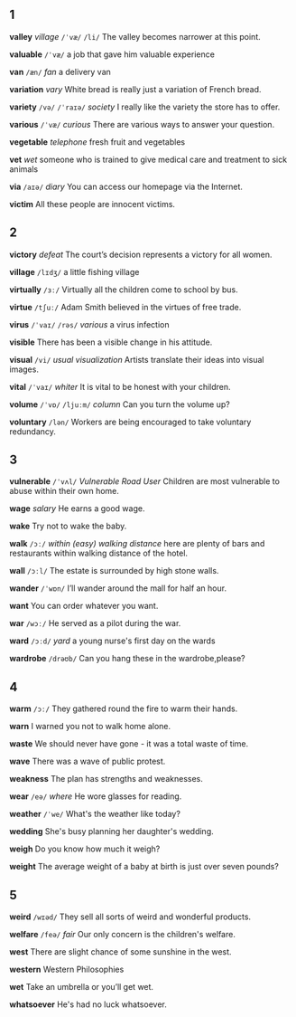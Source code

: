 ## 1
**valley** 
*village*
`/ˈvæ/` `/li/`
The valley becomes narrower at this point.

**valuable** 
`/ˈvæ/`
a job that gave him valuable experience

**van** 
`/æn/`
*fan*
a delivery van

**variation** 
*vary*
White bread is really just a variation of French bread.

**variety** 
`/və/` `/ˈraɪə/`
*society*
I really like the variety the store has to offer.

**various** 
`/ˈvæ/`
*curious*
There are various ways to answer your question.

**vegetable** 
*telephone*
fresh fruit and vegetables

**vet** 
*wet*
someone who is trained to give medical care and treatment to sick animals

**via**
`/aɪə/`
*diary*
You can access our homepage via the Internet.

**victim** 
All these people are innocent victims.

## 2
**victory** 
*defeat*
The court’s decision represents a victory for all women.

**village** 
`/lɪdʒ/`
a little fishing village

**virtually** 
`/ɜː/`
Virtually all the children come to school by bus.

**virtue** 
`/tʃuː/`
Adam Smith believed in the virtues of free trade.

**virus** 
`/ˈvaɪ/` `/rəs/`
*various*
a virus infection

**visible** 
There has been a visible change in his attitude.

**visual** 
`/vi/`
*usual* *visualization*
Artists translate their ideas into visual images.

**vital** 
`/ˈvaɪ/`
*whiter*
It is vital to be honest with your children.

**volume** 
`/ˈvɒ/` `/ljuːm/`
*column*
Can you turn the volume up?

**voluntary** 
`/lən/`
Workers are being encouraged to take voluntary redundancy.

## 3
**vulnerable** 
`/ˈvʌl/`
*Vulnerable Road User* 
Children are most vulnerable to abuse within their own home.

**wage** 
*salary*
He earns a good wage.

**wake** 
Try not to wake the baby.

**walk** 
`/ɔː/`
*within (easy) walking distance*
here are plenty of bars and restaurants within walking distance of the hotel.

**wall** 
`/ɔːl/`
The estate is surrounded by high stone walls.

**wander** 
`/ˈwɒn/`
I’ll wander around the mall for half an hour.

**want** 
You can order whatever you want.

**war** 
`/wɔː/`
He served as a pilot during the war.

**ward** 
`/ɔːd/`
*yard*
a young nurse's first day on the wards

**wardrobe** 
`/drəʊb/`
Can you hang these in the wardrobe,please?

## 4
**warm** 
`/ɔː/`
They gathered round the fire to warm their hands.

**warn** 
I warned you not to walk home alone.

**waste** 
We should never have gone - it was a total waste of time.

**wave** 
There was a wave of public protest.

**weakness**
The plan has strengths and weaknesses.

**wear** 
`/eə/`
*where*
He wore glasses for reading.

**weather** 
`/ˈwe/`
What's the weather like today?

**wedding** 
She's busy planning her daughter's wedding.

**weigh** 
Do you know how much it weigh?

**weight** 
The average weight of a baby at birth is just over seven pounds?

## 5
**weird** 
`/wɪəd/`
They sell all sorts of weird and wonderful products.

**welfare** 
`/feə/`
*fair*
Our only concern is the children's welfare.

**west** 
There are slight chance of some sunshine in the west.

**western** 
Western Philosophies

**wet**
Take an umbrella or you’ll get wet.

**whatsoever** 
He's had no luck whatsoever.